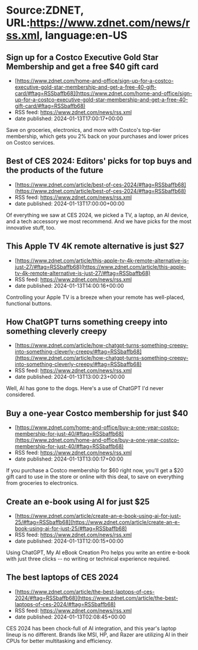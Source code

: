 # Source:ZDNET, URL:https://www.zdnet.com/news/rss.xml, language:en-US

## Sign up for a Costco Executive Gold Star Membership and get a free $40 gift card
 - [https://www.zdnet.com/home-and-office/sign-up-for-a-costco-executive-gold-star-membership-and-get-a-free-40-gift-card/#ftag=RSSbaffb68](https://www.zdnet.com/home-and-office/sign-up-for-a-costco-executive-gold-star-membership-and-get-a-free-40-gift-card/#ftag=RSSbaffb68)
 - RSS feed: https://www.zdnet.com/news/rss.xml
 - date published: 2024-01-13T17:00:17+00:00

Save on groceries, electronics, and more with Costco's top-tier membership, which gets you 2% back on your purchases and lower prices on Costco services.

## Best of CES 2024: Editors' picks for top buys and the products of the future
 - [https://www.zdnet.com/article/best-of-ces-2024/#ftag=RSSbaffb68](https://www.zdnet.com/article/best-of-ces-2024/#ftag=RSSbaffb68)
 - RSS feed: https://www.zdnet.com/news/rss.xml
 - date published: 2024-01-13T17:00:00+00:00

Of everything we saw at CES 2024, we picked a TV, a laptop, an AI device, and a tech accessory we most recommend. And we have picks for the most innovative stuff, too.

## This Apple TV 4K remote alternative is just $27
 - [https://www.zdnet.com/article/this-apple-tv-4k-remote-alternative-is-just-27/#ftag=RSSbaffb68](https://www.zdnet.com/article/this-apple-tv-4k-remote-alternative-is-just-27/#ftag=RSSbaffb68)
 - RSS feed: https://www.zdnet.com/news/rss.xml
 - date published: 2024-01-13T14:00:16+00:00

Controlling your Apple TV is a breeze when your remote has well-placed, functional buttons.

## How ChatGPT turns something creepy into something cleverly creepy
 - [https://www.zdnet.com/article/how-chatgpt-turns-something-creepy-into-something-cleverly-creepy/#ftag=RSSbaffb68](https://www.zdnet.com/article/how-chatgpt-turns-something-creepy-into-something-cleverly-creepy/#ftag=RSSbaffb68)
 - RSS feed: https://www.zdnet.com/news/rss.xml
 - date published: 2024-01-13T13:00:23+00:00

Well, AI has gone to the dogs. Here's a use of ChatGPT I'd never considered.

## Buy a one-year Costco membership for just $40
 - [https://www.zdnet.com/home-and-office/buy-a-one-year-costco-membership-for-just-40/#ftag=RSSbaffb68](https://www.zdnet.com/home-and-office/buy-a-one-year-costco-membership-for-just-40/#ftag=RSSbaffb68)
 - RSS feed: https://www.zdnet.com/news/rss.xml
 - date published: 2024-01-13T13:00:17+00:00

If you purchase a Costco membership for $60 right now, you'll get a $20 gift card to use in the store or online with this deal, to save on everything from groceries to electronics.

## Create an e-book using AI for just $25
 - [https://www.zdnet.com/article/create-an-e-book-using-ai-for-just-25/#ftag=RSSbaffb68](https://www.zdnet.com/article/create-an-e-book-using-ai-for-just-25/#ftag=RSSbaffb68)
 - RSS feed: https://www.zdnet.com/news/rss.xml
 - date published: 2024-01-13T12:00:15+00:00

Using ChatGPT,  My AI eBook Creation Pro helps you write an entire e-book with just three clicks -- no writing or technical experience required.

## The best laptops of CES 2024
 - [https://www.zdnet.com/article/the-best-laptops-of-ces-2024/#ftag=RSSbaffb68](https://www.zdnet.com/article/the-best-laptops-of-ces-2024/#ftag=RSSbaffb68)
 - RSS feed: https://www.zdnet.com/news/rss.xml
 - date published: 2024-01-13T02:08:45+00:00

CES 2024 has been chock-full of AI integration, and this year's laptop lineup is no different. Brands like MSI, HP, and Razer are utilizing AI in their CPUs for better multitasking and efficiency.

